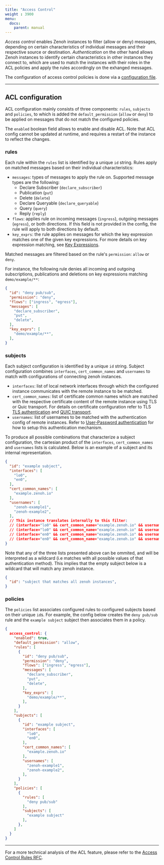 ```yaml
---
title: "Access Control"
weight : 3900
menu:
  docs:
    parent: manual
---
```


*Access control* enables Zenoh instances to filter (allow or deny) messages, depending on certain characteristics of individual messages and their respective source or destination. *Authentication* on the other hand allows Zenoh instances to identify certain characteristics in other instances they connect to, which are used to match the instances with their roles in the ACL policies and apply the rules accordingly on the exhanged messages.

The configuration of access control policies is done via a [configuration file](../configuration).

---------
## ACL configuration

ACL configuration mainly consists of three components: `rules`, `subjects` and `policies`, to which is added the `default_permission` (`allow` or `deny`) to be applied on messages that do not match the configured policies.

The `enabled` boolean field allows to enable and disable ACL. Note that ACL config cannot be updated at runtime, and requires a restart of the instance to reflect the changes.

### rules

Each rule within the `rules` list is identified by a unique `id` string. Rules apply on matched messages based on their individual characteristics:

- `messages`: types of messages to apply the rule on. Supported message types are the following:
  - Declare Subscriber (`declare_subscriber`)
  - Publication (`put`)
  - Delete (`delete`)
  - Declare Queryable (`declare_queryable`)
  - Query (`query`)
  - Reply (`reply`)
- `flows`: applies rule on incoming messages (`ingress`), outgoing messages (`egress`), or both directions. If this field is not provided in the config, the rule will apply to both directions by default.
- `key_exprs`: the rule applies on messages for which the key expression matches one of the given key expressions. For more details on key expression matching, see [Key Expressions](http://localhost:1313/docs/manual/abstractions/#key-expression).

Matched messages are filtered based on the rule's `permission`: `allow` or `deny`.

For instance, the following rule denies all incoming and outgoing subscriptions, publications and deletions on key expressions matching `demo/example/**`:

```json
{
  "id": "deny pub/sub",
  "permission": "deny",
  "flows": ["ingress", "egress"],
  "messages": [
    "declare_subscriber",
    "put",
    "delete",
  ],
  "key_exprs": [
    "demo/example/**",
  ],
}
```

### subjects

Each subject configuration is identified by a unique `id` string. Subject configuration combines `interfaces`, `cert_common_names` and `usernames` to match with configurations of connecting zenoh instances.

- `interfaces`: list of local network interfaces through which the configured instance communicates with the remote instance to be matched.
- `cert_common_names`: list of certificate common names which are matched with the respective certificate content of the remote instance using TLS or Quic transport. For details on certificate configuration refer to TLS [TLS authentication](../tls) and [QUIC transport](../quic).
- `usernames`: list of usernames to be matched with the authentication config of remote instances. Refer to [User-Password authentication](../user-password) for how to setup this authentication mechanism.

To produce all possible combinations that characterize a subject configuration, the cartesian product of the `interfaces`, `cert_common_names` and `usernames` lists is calculated. Below is an example of a subject and its internal representation.

```json
{
  "id": "example subject",
  "interfaces": [
    "lo0",
    "en0",
  ],
  "cert_common_names": [
    "example.zenoh.io"
  ],
  "usernames": [
    "zenoh-example1",
    "zenoh-example2",
  ],
  // This instance translates internally to this filter:
  // (interface="lo0" && cert_common_name="example.zenoh.io" && username="zenoh-example1") ||
  // (interface="lo0" && cert_common_name="example.zenoh.io" && username="zenoh-example2") ||
  // (interface="en0" && cert_common_name="example.zenoh.io" && username="zenoh-example1") ||
  // (interface="en0" && cert_common_name="example.zenoh.io" && username="zenoh-example2")
}
```

Note that any of the three lists presented above can be ommited, and will be interpreted as a wildcard (i.e matches with all possible values of that authentication method). This implies that the empty subject below is a wildcard that will match any zenoh instance.

```json
{
  "id": "subject that matches all zenoh instances",
}
```

### policies

The `policies` list associates configured rules to configured subjects based on their unique `id`s. For example, the config below creates the `deny pub/sub` rule and the `example subject` subject then associates them in a policy.

```json
{
  access_control: {
    "enabled": true,
    "default_permission": "allow",
    "rules": [
      {
        "id": "deny pub/sub",
        "permission": "deny",
        "flows": ["ingress", "egress"],
        "messages": [
          "declare_subscriber",
          "put",
          "delete",
        ],
        "key_exprs": [
          "demo/example/**",
        ],
      }
    ],
    "subjects": [
      {
        "id": "example subject",
        "interfaces": [
          "lo0",
          "en0",
        ],
        "cert_common_names": [
          "example.zenoh.io"
        ],
        "usernames": [
          "zenoh-example1",
          "zenoh-example2",
        ],
      }
    ],
    "policies": [
      {
        "rules": [
          "deny pub/sub"
        ],
        "subjects": [
          "example subject"
        ],
      },
    ]
  }
}
```

---------

For a more technical analysis of the ACL feature, please refer to the [Access Control Rules RFC](https://github.com/eclipse-zenoh/roadmap/blob/main/rfcs/ALL/Access%20Control%20Rules.md).